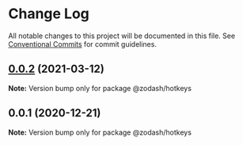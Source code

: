 # Change Log

All notable changes to this project will be documented in this file.
See [Conventional Commits](https://conventionalcommits.org) for commit guidelines.

## [0.0.2](https://github.com/zcorky/zodash/compare/@zodash/hotkeys@0.0.1...@zodash/hotkeys@0.0.2) (2021-03-12)

**Note:** Version bump only for package @zodash/hotkeys





## 0.0.1 (2020-12-21)

**Note:** Version bump only for package @zodash/hotkeys
